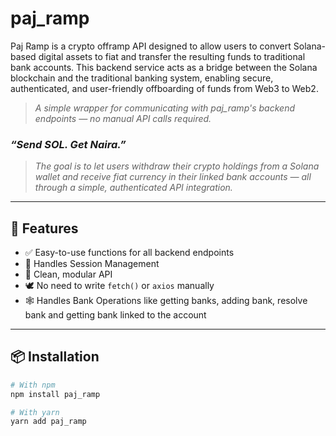 # paj_ramp

Paj Ramp is a crypto offramp API designed to allow users to convert Solana-based digital assets to fiat and transfer the resulting funds to traditional bank accounts. This backend service acts as a bridge between the Solana blockchain and the traditional banking system, enabling secure, authenticated, and user-friendly offboarding of funds from Web3 to Web2.

> *A simple wrapper for communicating with paj_ramp's backend endpoints — no manual API calls required.*

### *“Send SOL. Get Naira.”*
> *The goal is to let users withdraw their crypto holdings from a Solana wallet and receive fiat currency in their linked bank accounts — all through a simple, authenticated API integration.*

---

## 🚀 Features

- ✅ Easy-to-use functions for all backend endpoints
- 🔐 Handles Session Management
- 🧱 Clean, modular API
- 🕊️ No need to write `fetch()` or `axios` manually
- 🕸️ Handles Bank Operations like getting banks, adding bank, resolve bank and  getting bank linked to the account

---

## 📦 Installation

```bash
# With npm
npm install paj_ramp

# With yarn
yarn add paj_ramp